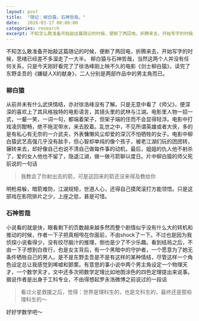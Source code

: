 ```yaml
---
layout: post
title:  "随记：柳白猿，石神哲哉，"
date:   2016-03-17 00:00:00
categories: research
excerpt: 不知怎么敢准备开始敲这篇随记的时候，便断了两回电，折腾来去，开始写字的时候，思绪已经差不多溜走了一大半。柳白猿与石神哲哉，当然这两个人并没有任何关系，只是今天刚好看完了了徐浩峰刚上映不久的电影《剑士柳白猿》，读完了东野圭吾的《嫌疑人X的献身》，二人分别是两部作品中的男主角而已...
---
```


不知怎么敢准备开始敲这篇随记的时候，便断了两回电，折腾来去，开始写字的时候，思绪已经差不多溜走了一大半。
柳白猿与石神哲哉，当然这两个人并没有任何关系，只是今天刚好看完了了徐浩峰刚上映不久的电影《剑士柳白猿》，读完了东野圭吾的《嫌疑人X的献身》，二人分别是两部作品中的男主角而已。
### 柳白猿
从前并未有什么武侠情结，亦对徐浩峰没有了解。只是无意中看了《师父》，便深深的喜欢上了其风格独特的电影语言，其镜头里的武林与江湖。电影里人物一招一式，一颦一笑，一词一句，都端着架子，但架子端的住而不会显得轻浮。电影中打戏凌厉酣畅，绝不拖泥带水，来去胶着。乱世之中，不见所谓英雄或者大侠，多的是有私心有无奈的一介武夫，外表慵懒风尘却爱的深沉不怕牺牲的女子。电影中柳白猿武艺高强几乎没有敌手，但心智却单纯的像个孩子，被老江湖们玩的团团转，辗转来去，却好像自己也说不清自己做每件事的动机，最后，姐姐的仇人他不射杀了，爱的女人他也不留了，隐退江湖，做一做弓箭聊以度日。片中柳白猿的师父死前说的一句话

>我教会了你射出去的箭，可是这回来的箭还没来得及教给你

明枪易躲，暗箭难防，江湖规矩，世道人心，还得自己摸爬滚打方能领悟。只是这部戏在影院排片之少，上座之低，甚是可惜。

### 石神哲哉
小说看的就是快，眼看剩下的页数越来越多然而整个剧情似乎没有什么大的转机和推动的时候，作者一下子把真相甩在你面前，不由shock了一下。不过也是因为我侦探小说看得少，没有绞尽脑汁的推理，倒也是少了不少乐趣。看到结局之后，不由一下子想到白夜行，也是女主背后，有一个黑暗中的守护者，一个愿意为了她无条件牺牲自己的男人。是不是东野圭吾是不是有这样的某种情结，尽管这样一个角色设定总让我感觉到唏嘘和颤栗。有意思的事小说中两个男主角设定一个物理天才，一个数学天才，文中还多次把数学定理比如地图涂色的四色定理提出来说事。据说作者是出身于工科专业，不由得想起罗永浩微博之前说过的一段话

>看过火星救援之后，觉得：世界是理科生的，也是文科生的，最终还是那些理科生的～

好好学数学吧～